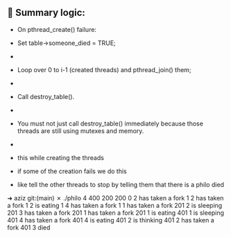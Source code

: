 ## 🧠 Summary logic:
- On pthread_create() failure:

- Set table->someone_died = TRUE;
- 
- Loop over 0 to i-1 (created threads) and pthread_join() them;
- 
- Call destroy_table().
- 
- You must not just call destroy_table() immediately because those threads are still using mutexes and memory.
- 
- this while creating the threads 
- if some of the creation fails we do this
- like tell the other threads to stop by telling them that there is a philo died

➜  aziz git:(main) ✗ ./philo 4 400 200 200 
0 2 has taken a fork
1 2 has taken a fork
1 2 is eating
1 4 has taken a fork
1 1 has taken a fork
201 2 is sleeping
201 3 has taken a fork
201 1 has taken a fork
201 1 is eating
401 1 is sleeping
401 4 has taken a fork
401 4 is eating
401 2 is thinking
401 2 has taken a fork
401 3 died
